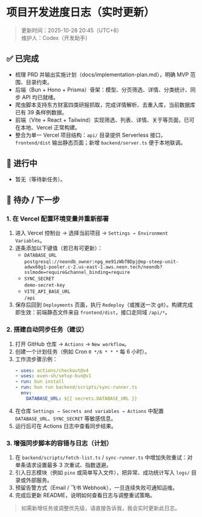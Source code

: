 # 项目开发进度日志（实时更新）

> 更新时间：2025-10-28 20:45（UTC+8）  
> 维护人：Codex（开发助手）

## ✅ 已完成
- 梳理 PRD 并输出实施计划（docs/implementation-plan.md），明确 MVP 范围、目录约束。
- 后端（Bun + Hono + Prisma）骨架：模型、分页筛选、详情、分类统计、同步 API 均已就绪。
- 爬虫脚本支持东方财富四类研报抓取，完成详情解析、去重入库，当前数据库已有 39 条样例数据。
- 前端（Vite + React + Tailwind）实现筛选、列表、详情、关于等页面，已可在本地、Vercel 正常构建。
- 整合为单一 Vercel 项目结构：`api/` 目录提供 Serverless 接口，`frontend/dist` 输出静态页面；新增 `backend/server.ts` 便于本地联调。

## 🔄 进行中
- 暂无（等待新任务）。

## 📅 待办 / 下一步

### 1. 在 Vercel 配置环境变量并重新部署
1. 进入 Vercel 控制台 → 选择当前项目 → `Settings → Environment Variables`。
2. 逐条添加以下键值（若已有可更新）：
   - `DATABASE_URL`  
     `postgresql://neondb_owner:npg_me91zWbTBDpj@ep-steep-unit-adwx68g1-pooler.c-2.us-east-1.aws.neon.tech/neondb?sslmode=require&channel_binding=require`
   - `SYNC_SECRET`  
     `demo-secret-key`
   - `VITE_API_BASE_URL`  
     `/api`
3. 保存后回到 `Deployments` 页面，执行 `Redeploy`（或推送一次 git）。构建完成即生效：前端静态文件来自 `frontend/dist`，接口走同域 `/api/*`。

### 2. 搭建自动同步任务（建议）
1. 打开 GitHub 仓库 → `Actions` → `New workflow`。
2. 创建一个计划任务（例如 Cron `0 */6 * * *` 每 6 小时）。
3. 工作流步骤示例：
   ```yaml
   - uses: actions/checkout@v4
   - uses: oven-sh/setup-bun@v1
   - run: bun install
   - run: bun run backend/scripts/sync-runner.ts
     env:
       DATABASE_URL: ${{ secrets.DATABASE_URL }}
   ```
4. 在仓库 `Settings → Secrets and variables → Actions` 中配置 `DATABASE_URL`、`SYNC_SECRET` 等敏感信息。
5. 运行后可在 Actions 日志中查看同步结果。

### 3. 增强同步脚本的容错与日志（计划）
1. 在 `backend/scripts/fetch-list.ts` / `sync-runner.ts` 中增加失败重试：对单条请求设置最多 3 次重试、指数退避。
2. 引入日志模块（例如 `pino` 或简单写入文件），把异常、成功统计写入 `logs/` 目录或外部服务。
3. 预留告警方式（Email / 飞书 Webhook），一旦连续失败可通知运维。
4. 完成后更新 README，说明如何查看日志与调整重试策略。

> 如需新增任务或调整优先级，请直接告诉我，我会实时更新此日志。

